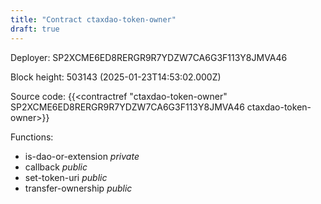 ```yaml
---
title: "Contract ctaxdao-token-owner"
draft: true
---
```

Deployer: SP2XCME6ED8RERGR9R7YDZW7CA6G3F113Y8JMVA46


 



Block height: 503143 (2025-01-23T14:53:02.000Z)

Source code: {{<contractref "ctaxdao-token-owner" SP2XCME6ED8RERGR9R7YDZW7CA6G3F113Y8JMVA46 ctaxdao-token-owner>}}

Functions:

* is-dao-or-extension _private_
* callback _public_
* set-token-uri _public_
* transfer-ownership _public_
